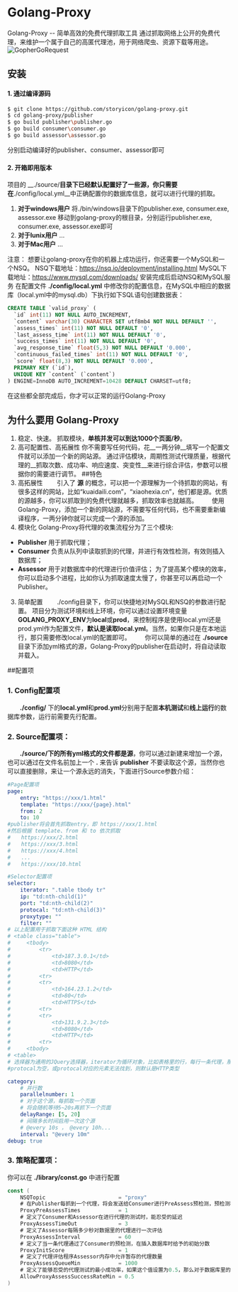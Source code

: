 Golang-Proxy
=========

Golang-Proxy -- 简单高效的免费代理抓取工具
通过抓取网络上公开的免费代理，来维护一个属于自己的高匿代理池，用于网络爬虫、资源下载等用途。
![GopherGoRequest](https://raw.githubusercontent.com/parnurzeal/gorequest/gh-pages/images/Gopher_GoRequest_400x300.jpg)

## 安装
#### 1. 通过编译源码  
```bash
$ git clone https://github.com/storyicon/golang-proxy.git
$ cd golang-proxy/publisher
$ go build publisher\publisher.go
$ go build consumer\consumer.go
$ go build assessor\assessor.go
```
分别启动编译好的publisher、consumer、assessor即可

#### 2. 开箱即用版本  
项目的 __./source/__目录下已经默认配置好了一些源，你只需要在__./config/local.yml__中正确配置你的数据库信息，就可以进行代理的抓取。

1. **对于windows用户**
将./bin/windows目录下的publisher.exe, consumer.exe, assessor.exe 移动到golang-proxy的根目录，分别运行publisher.exe, consumer.exe, assessor.exe即可
2. **对于lunix用户**
...
3. **对于Mac用户**
...

注意：
想要让golang-proxy在你的机器上成功运行，你还需要一个MySQL和一个NSQ。
NSQ下载地址：https://nsq.io/deployment/installing.html
MySQL下载地址：https://www.mysql.com/downloads/
安装完成后启动NSQ和MySQL服务
在配置文件 **./config/local.yml** 中修改你的配置信息，在MySQL中相应的数据库（local.yml中的mysql.db）下执行如下SQL语句创建数据表：
```sql
CREATE TABLE `valid_proxy` (
  `id` int(11) NOT NULL AUTO_INCREMENT,
  `content` varchar(30) CHARACTER SET utf8mb4 NOT NULL DEFAULT '',
  `assess_times` int(11) NOT NULL DEFAULT '0',
  `last_assess_time` int(11) NOT NULL DEFAULT '0',
  `success_times` int(11) NOT NULL DEFAULT '0',
  `avg_response_time` float(5,3) NOT NULL DEFAULT '0.000',
  `continuous_failed_times` int(11) NOT NULL DEFAULT '0',
  `score` float(8,3) NOT NULL DEFAULT '0.000',
  PRIMARY KEY (`id`),
  UNIQUE KEY `content` (`content`)
) ENGINE=InnoDB AUTO_INCREMENT=10428 DEFAULT CHARSET=utf8;

```
在这些都全部完成后，你才可以正常的运行Golang-Proxy
## 为什么要用 Golang-Proxy
1. 稳定、快速。
抓取模块，__单核并发可以到达1000个页面/秒__。
2. 高可配置性、高拓展性
你不需要写任何代码，花__一两分钟__填写一个配置文件就可以添加一个新的网站源。
通过评估模块，周期性测试代理质量，根据代理的__抓取次数、成功率、响应速度、突变性__来进行综合评估，参数可以根据你的需要进行调节。
##特色
1. 高拓展性
　　引入了 **源** 的概念，可以把一个源理解为一个待抓取的网站，有很多这样的网站，比如“kuaidaili.com”，“xiaohexia.cn”，他们都是源。优质的源越多，你可以抓取到的免费代理就越多，抓取效率也就越高。
　　使用Golang-Proxy，添加一个新的网站源，不需要写任何代码，也不需要重新编译程序，一两分钟你就可以完成一个源的添加。
2. 模块化
Golang-Proxy将代理的收集流程分为了三个模块:
* __Publisher__ 用于抓取代理；
* __Consumer__ 负责从队列中读取抓到的代理，并进行有效性检测，有效则插入数据库；
* __Assessor__ 用于对数据库中的代理进行价值评估；
为了提高某个模块的效率，你可以启动多个进程，比如你认为抓取速度太慢了，你甚至可以再启动一个Publisher。
3. 简单配置
　　./config目录下，你可以快捷地对MySQL和NSQ的参数进行配置。
项目分为测试环境和线上环境，你可以通过设置环境变量**GOLANG_PROXY_ENV**为**local**或**prod**，来控制程序是使用local.yml还是prod.yml作为配置文件，**默认是读取local.yml**。当然，如果你只是在本地运行，那只需要修改local.yml的配置即可。
　　你可以简单的通过在 __./source__ 目录下添加yml格式的源，Golang-Proxy的publisher在启动时，将自动读取并载入。

##配置项
### 1. Config配置项
　　**./config/** 下的**local.yml**和**prod.yml**分别用于配置**本机测试**和**线上运行**的数据库参数，运行前需要先行配置。
### 2. Source配置项：
　　**./source/**下的所有yml格式的文件都是**源**，你可以通过新建来增加一个源，也可以通过在文件名前加上一个 **.** 来告诉 **publisher** 不要读取这个源，当然你也可以直接删除，来让一个源永远的消失，下面进行Source参数介绍：
```yml
#Page配置项
page: 
    entry: "https://xxx/1.html"
    template: "https://xxx/{page}.html"
    from: 2
    to: 10
#publisher将会首先抓取entry，即 https://xxx/1.html
#然后根据 template、from 和 to 依次抓取
#　　https://xxx/2.html
#　　https://xxx/3.html
#　　https://xxx/4.html
#　　...
#　　https://xxx/10.html
```

```yml
#Selector配置项
selector:
    iterator: ".table tbody tr"
    ip: "td:nth-child(1)"
    port: "td:nth-child(2)"
    protocal: "td:nth-child(3)"
    proxytype: ""
    filter: ""
# 以上配置用于抓取下面这种 HTML 结构
# <table class="table">
#     <tbody>
#         <tr>
#             <td>187.3.0.1</td>
#             <td>8080</td>
#             <td>HTTP</td>
#         <tr>
#         <tr>
#             <td>164.23.1.2</td>
#             <td>80</td>
#             <td>HTTPS</td>
#         <tr>
#         <tr>
#             <td>131.9.2.3</td>
#             <td>8080</td>
#             <td>HTTP</td>
#         <tr>
#     <tbody>
# <table>
# 选择器为通用的JQuery选择器，iterator为循环对象，比如表格里的行，每行一条代理，那这个行的选择器就是iterator，而ip、port、protocal则是在iterator选择器的基础上进行子元素的查找。至于proxytype和filter忽略即可，这两个参数是为将来的功能拓展预留的项目。
#protocal为空，或protocal对应的元素无法找到，则默认是HTTP类型
```
```yml
category:
    # 并行数
    parallelnumber: 1
    # 对于这个源，每抓取一个页面
    # 将会随机等待5~20s再抓下一个页面
    delayRange: [5, 20]
    # 间隔多长时间启用一次这个源
    # @every 10s ， @every 10h...
    interval: "@every 10m"
debug: true
```
### 3. 策略配置项：
你可以在 **./library/const.go** 中进行配置
```go
const (
	NSQTopic                       = "proxy"
	# 在Publisher每抓到一个代理，将会发送给Consumer进行PreAssess预检测，预检测程序将使用这个代理会访问httpbin.org，通过的才会插入到数据库，ProxyPreAssessTimes定义了访问时允许的trytimes次数
	ProxyPreAssessTimes            = 1
	# 定义了Consumer和Assessor在进行代理的测试时，能忍受的延迟
	ProxyAssessTimeOut             = 3
	# 定义了Assessor每隔多少秒对数据里的代理进行一次评估
	ProxyAssessInterval            = 60
	# 定义了当一条代理通过了Consumer的预检测，在插入数据库时给予的初始分数
	ProxyInitScore                 = 1
	# 定义了代理评估程序Assessor内存中允许暂存的代理数量
	ProxyAssessQueueMin            = 1000
	# 定义了能够忍受的代理测试的最小成功率，如果这个值设置为0.5，那么对于数据库里的每条代理，从概率上可以保证每使用两次，有一次可以成功。如果是0.8，则保证数据库中的每条代理都有80%的使用成功率
	AllowProxyAssessSuccessRateMin = 0.5
)
```

